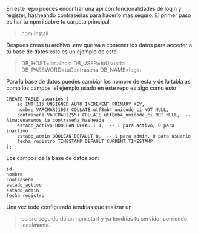 En este repo puedes encontrar una api con funcionalidades de login y register, hasheando contraseñas para hacerlo mas seguro.
El primer paso es har tu npm i sobre tu carpeta principal

> npm install

Despues creas tu archivo .env que va a contener los datos para acceder a tu base de datos este es un ejemplo de este

> DB_HOST=localhost
> DB_USER=tuUsuario
> DB_PASSWORD=tuContrasena
> DB_NAME=login

Para la base de datos puedes cambiar los nombre de esta y de la tabla asi como los campos, el ejemplo usado en este repo es algo como esto 
```
CREATE TABLE usuarios (
    id INT(11) UNSIGNED AUTO_INCREMENT PRIMARY KEY,
    nombre VARCHAR(100) COLLATE utf8mb4_unicode_ci NOT NULL,
    contraseña VARCHAR(255) COLLATE utf8mb4_unicode_ci NOT NULL,  -- Almacenaremos la contraseña hasheada
    estado_activo BOOLEAN DEFAULT 1,  -- 1 para activo, 0 para inactivo
    estado_admin BOOLEAN DEFAULT 0,  -- 1 para admin, 0 para usuario
    fecha_registro TIMESTAMP DEFAULT CURRENT_TIMESTAMP
);
```
Los campos de la base de datos son:
```
id
nombre
contraseña
estado_activo
estado_admin
fecha_registro
```
Una vez todo configurado tendrias que realizar un 
> cd src
seguido de un
> npm start
y ya tendrias tu servidor corriendo localmente.
